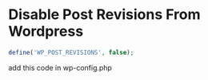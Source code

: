 # Disable Post Revisions From Wordpress

```php
define('WP_POST_REVISIONS', false);
```

add this code in wp-config.php